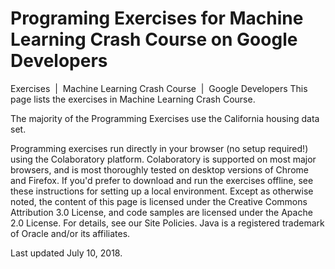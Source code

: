 # Programing Exercises for Machine Learning Crash Course on Google Developers
Exercises  |  Machine Learning Crash Course  |  Google Developers
This page lists the exercises in Machine Learning Crash Course.

The majority of the Programming Exercises use the California housing data set.

Programming exercises run directly in your browser (no setup required!) using the Colaboratory platform. Colaboratory is supported on most major browsers, and is most thoroughly tested on desktop versions of Chrome and Firefox. If you'd prefer to download and run the exercises offline, see these instructions for setting up a local environment.
Except as otherwise noted, the content of this page is licensed under the Creative Commons Attribution 3.0 License, and code samples are licensed under the Apache 2.0 License. For details, see our Site Policies. Java is a registered trademark of Oracle and/or its affiliates.

Last updated July 10, 2018.

